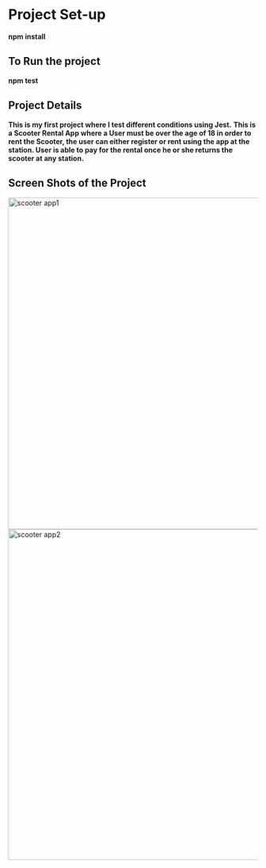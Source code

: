 # Project Set-up
**npm install**

## To Run the project
**npm test**

## Project Details
**This is my first project where I test different conditions using Jest.**
**This is a Scooter Rental App where a User must be over the age of 18 in order to rent the Scooter, the user can either register or rent using the app at the station. User is able to pay for the rental once he or she returns the scooter at any station.**

## Screen Shots of the Project

<img width="670" alt="scooter app1" src="https://user-images.githubusercontent.com/76002896/163848700-9b28f3cf-75db-402d-b24f-12573a106041.PNG">

<img width="668" alt="scooter app2" src="https://user-images.githubusercontent.com/76002896/163851613-c23d01ed-c538-47e5-a9ff-ac988c607818.PNG">
